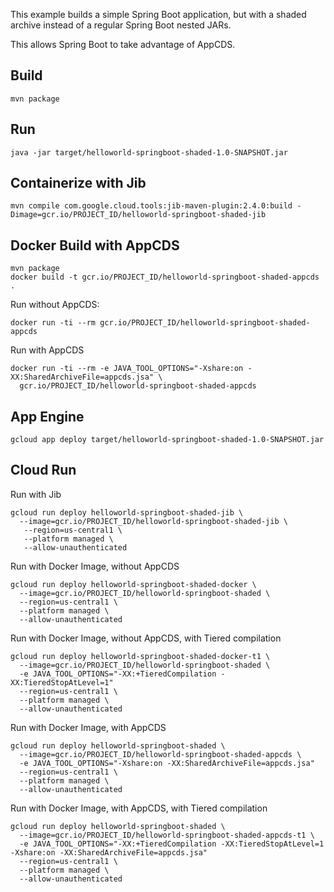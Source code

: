 This example builds a simple Spring Boot application, but with a shaded archive instead
of a regular Spring Boot nested JARs.

This allows Spring Boot to take advantage of AppCDS.

## Build
```
mvn package
```

## Run
```
java -jar target/helloworld-springboot-shaded-1.0-SNAPSHOT.jar
```

## Containerize with Jib
```
mvn compile com.google.cloud.tools:jib-maven-plugin:2.4.0:build -Dimage=gcr.io/PROJECT_ID/helloworld-springboot-shaded-jib
```

## Docker Build with AppCDS
```
mvn package
docker build -t gcr.io/PROJECT_ID/helloworld-springboot-shaded-appcds .
```

Run without AppCDS:
```
docker run -ti --rm gcr.io/PROJECT_ID/helloworld-springboot-shaded-appcds
```

Run with AppCDS
```
docker run -ti --rm -e JAVA_TOOL_OPTIONS="-Xshare:on -XX:SharedArchiveFile=appcds.jsa" \
  gcr.io/PROJECT_ID/helloworld-springboot-shaded-appcds
```

## App Engine

```
gcloud app deploy target/helloworld-springboot-shaded-1.0-SNAPSHOT.jar 
```

## Cloud Run
Run with Jib
```
gcloud run deploy helloworld-springboot-shaded-jib \
  --image=gcr.io/PROJECT_ID/helloworld-springboot-shaded-jib \
   --region=us-central1 \
   --platform managed \
   --allow-unauthenticated
```

Run with Docker Image, without AppCDS
```
gcloud run deploy helloworld-springboot-shaded-docker \
  --image=gcr.io/PROJECT_ID/helloworld-springboot-shaded \
  --region=us-central1 \
  --platform managed \
  --allow-unauthenticated
```

Run with Docker Image, without AppCDS, with Tiered compilation
```
gcloud run deploy helloworld-springboot-shaded-docker-t1 \
  --image=gcr.io/PROJECT_ID/helloworld-springboot-shaded \
  -e JAVA_TOOL_OPTIONS="-XX:+TieredCompilation -XX:TieredStopAtLevel=1"
  --region=us-central1 \
  --platform managed \
  --allow-unauthenticated
```


Run with Docker Image, with AppCDS
```
gcloud run deploy helloworld-springboot-shaded \
  --image=gcr.io/PROJECT_ID/helloworld-springboot-shaded-appcds \
  -e JAVA_TOOL_OPTIONS="-Xshare:on -XX:SharedArchiveFile=appcds.jsa"
  --region=us-central1 \
  --platform managed \
  --allow-unauthenticated
```

Run with Docker Image, with AppCDS, with Tiered compilation
```
gcloud run deploy helloworld-springboot-shaded \
  --image=gcr.io/PROJECT_ID/helloworld-springboot-shaded-appcds-t1 \
  -e JAVA_TOOL_OPTIONS="-XX:+TieredCompilation -XX:TieredStopAtLevel=1 -Xshare:on -XX:SharedArchiveFile=appcds.jsa"
  --region=us-central1 \
  --platform managed \
  --allow-unauthenticated
```
